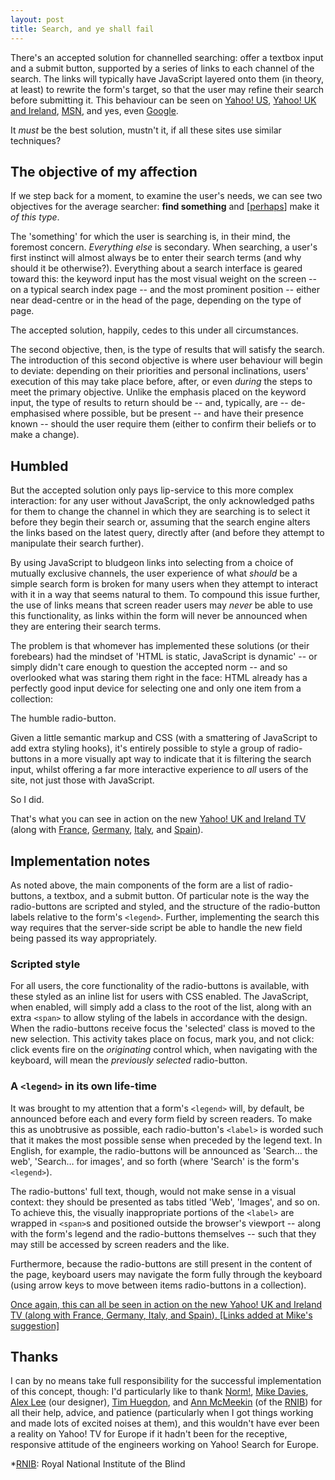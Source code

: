 ```yaml
---
layout: post
title: Search, and ye shall fail
---
```

There's an accepted solution for channelled searching: offer a textbox
input and a submit button, supported by a series of links to each
channel of the search. The links will typically have JavaScript layered
onto them (in theory, at least) to rewrite the form's target, so that
the user may refine their search before submitting it. This behaviour
can be seen on [Yahoo! US][Y!US], [Yahoo! UK and Ireland][Y!UK],
[MSN][MSN], and yes, even [Google][].

It *must* be the best solution, mustn't it, if all these sites use
similar techniques?

## The objective of my affection

If we step back for a moment, to examine the user's needs, we can see
two objectives for the average searcher: **find something** and
[<ins>perhaps</ins>] make it *of this type*.

The 'something' for which the user is searching is, in their mind, the
foremost concern. *Everything else* is secondary. When searching, a
user's first instinct will almost always be to enter their search terms
(and why should it be otherwise?). Everything about a search interface
is geared toward this: the keyword input has the most visual weight on
the screen -- on a typical search index page -- and the most prominent
position -- either near dead-centre or in the head of the page,
depending on the type of page.

The accepted solution, happily, cedes to this under all circumstances.

The second objective, then, is the type of results that will satisfy the
search. The introduction of this second objective is where user
behaviour will begin to deviate: depending on their priorities and
personal inclinations, users' execution of this may take place before,
after, or even *during* the steps to meet the primary objective. Unlike
the emphasis placed on the keyword input, the type of results to return
should be -- and, typically, are -- de-emphasised where possible, but be
present -- and have their presence known -- should the user require them
(either to confirm their beliefs or to make a change).

## Humbled

But the accepted solution only pays lip-service to this more complex
interaction: for any user without JavaScript, the only acknowledged
paths for them to change the channel in which they are searching is to
select it before they begin their search or, assuming that the search
engine alters the links based on the latest query, directly after (and
before they attempt to manipulate their search further).

By using JavaScript to bludgeon links into selecting from a choice of
mutually exclusive channels, the user experience of what *should* be a
simple search form is broken for many users when they attempt to
interact with it in a way that seems natural to them. To compound this
issue further, the use of links means that screen reader users may
*never* be able to use this functionality, as links within the form will
never be announced when they are entering their search terms.

The problem is that whomever has implemented these solutions (or their
forebears) had the mindset of 'HTML is static, JavaScript is dynamic' --
or simply didn't care enough to question the accepted norm -- and so
overlooked what was staring them right in the face: HTML already has a
perfectly good input device for selecting one and only one item from a
collection:

The humble radio-button.

Given a little semantic markup and CSS (with a smattering of JavaScript
to add extra styling hooks), it's entirely possible to style a group of
radio-buttons in a more visually apt way to indicate that it is
filtering the search input, whilst offering a far more interactive
experience to *all* users of the site, not just those with JavaScript.

So I did.

That's what you can see in action on the new [Yahoo! UK and Ireland
TV][Y!TV UK] (along with [France][Y!TV FR], [Germany][Y!TV DE],
[Italy][Y!TV IT], and [Spain][Y!TV ES]).

## Implementation notes

As noted above, the main components of the form are a list of
radio-buttons, a textbox, and a submit button. Of particular note is the
way the radio-buttons are scripted and styled, and the structure of the
radio-button labels relative to the form's `<legend>`. Further,
implementing the search this way requires that the server-side script be
able to handle the new field being passed its way appropriately.

### Scripted style

For all users, the core functionality of the radio-buttons is available,
with these styled as an inline list for users with CSS enabled. The
JavaScript, when enabled, will simply add a class to the root of the
list, along with an extra `<span>` to allow styling of the labels in
accordance with the design. When the radio-buttons receive focus the
'selected' class is moved to the new selection. This activity takes
place on focus, mark you, and not click: click events fire on the
*originating* control which, when navigating with the keyboard, will
mean the *previously selected* radio-button.

### A `<legend>` in its own life-time

It was brought to my attention that a form's `<legend>` will, by
default, be announced before each and every form field by screen
readers. To make this as unobtrusive as possible, each radio-button's
`<label>` is worded such that it makes the most possible sense when
preceded by the legend text. In English, for example, the radio-buttons
will be announced as 'Search… the web', 'Search… for images', and so
forth (where 'Search' is the form's  `<legend>`).

The radio-buttons' full text, though, would not make sense in a visual
context: they should be presented as tabs titled 'Web', 'Images', and so
on. To achieve this, the visually inappropriate portions of the
`<label>` are wrapped in `<span>`s and positioned outside the browser's
viewport -- along with the form's legend and the radio-buttons
themselves -- such that they may still be accessed by screen readers and
the like.

Furthermore, because the radio-buttons are still present in the content
of the page, keyboard users may navigate the form fully through the
keyboard (using arrow keys to move between items radio-buttons in a
collection).

<ins>Once again, this can all be seen in action on the new [Yahoo! UK
and Ireland TV][Y!TV UK] (along with [France][Y!TV FR], [Germany][Y!TV
DE], [Italy][Y!TV IT], and [Spain][Y!TV ES]). [Links added at Mike's
suggestion]</ins>

## Thanks

I can by no means take full responsibility for the successful
implementation of this concept, though: I'd particularly like to thank
[Norm!][], [Mike Davies][], [Alex Lee][] (our designer), [Tim
Huegdon][], and [Ann McMeekin][] (of the [RNIB][RNIB]) for all their
help, advice, and patience (particularly when I got things working and
made lots of excited noises at them), and this wouldn't have ever been a
reality on Yahoo! TV for Europe if it hadn't been for the receptive,
responsive attitude of the engineers working on Yahoo! Search for
Europe.

[Y!US]:   http://yahoo.com/
[Y!UK]:   http://uk.yahoo.com/
[MSN]:    http://msn.com/
[Google]: http://google.com/

[Y!TV UK]:http://uk.tv.yahoo.com/
[Y!TV FR]:http://fr.tv.yahoo.com/ "Yahoo! France Télé"
[Y!TV DE]:http://de.tv.yahoo.com/ "Yahoo! Deutschland TV"
[Y!TV IT]:http://it.tv.yahoo.com/ "YahoO! Italia TV"
[Y!TV ES]:http://es.tv.yahoo.com/ "Yahoo! España TV"

[Norm!]:       http://cackhanded.net/ "Mark Norman Francis's Cackhanded.net"
[Mike Davies]: http://www.isolani.co.uk/ "Mike Davies's isolani"
[Alex Lee]:    http://www.csensedesign.co.uk/ "Alex Lee: in the arms of strangers"
[Tim Huegdon]: http://nefariousdesigns.co.uk/ "Tim Huegdon's Nefarious Designs"
[Ann McMeekin]:http://www.pixeldiva.co.uk/ "Ann McMeekin: pixeldiva"
[RNIB]:        http://www.rnib.org.uk/

*[RNIB]: Royal National Institute of the Blind
